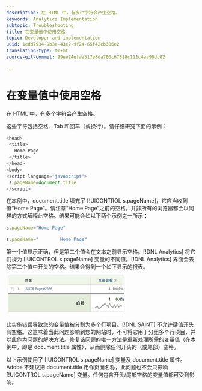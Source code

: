 ```yaml
---
description: 在 HTML 中，有多个字符会产生空格。
keywords: Analytics Implementation
subtopic: Troubleshooting
title: 在变量值中使用空格
topic: Developer and implementation
uuid: 1edd7934-9b3e-43e2-9f24-65f42cb306e2
translation-type: tm+mt
source-git-commit: 99ee24efaa517e8da700c67818c111c4aa90dc02

---
```



# 在变量值中使用空格

在 HTML 中，有多个字符会产生空格。

这些字符包括空格、Tab 和回车（或换行）。请仔细研究下面的示例：

```js
<head> 
 <title> 
   Home Page 
 </title> 
</head> 
<body> 
<script language="javascript"> 
 s.pageName=document.title 
</script> 
```

在本例中，document.title 填充了 [!UICONTROL s.pageName]，它应当收到值“Home Page”。请注意“Home Page”之前的空格。并非所有的浏览器都会以同样的方式解释此空格。结果可能会如以下两个示例之一所示：

```js
s.pageName="Home Page"
```

```js
s.pageName="        Home Page"
```

第一个值显示正确，但是第二个值会在文本之前显示空格。[!DNL Analytics] 将它们视为 [!UICONTROL s.pageName] 变量的不同值。[!DNL Analytics] 界面会去除第二个值中开头的空格。结果会得到一个如下显示的报表。

![](assets/white_space.jpg)

此实施错误导致您的变量值被分割为多个行项目。[!DNL SAINT] 不允许键值开头有空格。这意味着当此问题影响到您的网站时，不可将它用于分组多个行项目，并以此作为问题的解决方法。修复该问题的唯一方法是重新处理所需的变量值（在本例中，即是 document.title 属性），从而删除任何开头的（或尾部）空格。

以上示例使用了 [!UICONTROL s.pageName] 变量及 document.title 属性。Adobe 不建议把 document.title 用作页面名称，此问题也不会只影响 [!UICONTROL s.pageName] 变量。任何包含开头/尾部空格的变量值都可受到影响。
